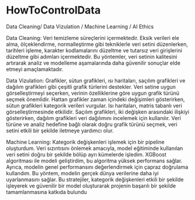 # HowToControlData
Data Cleaning/ Data Vizulation / Machine Learning / AI Ethics

Data Cleaning:
Veri temizleme süreçlerini içermektedir. Eksik verileri ele alma, ölçeklendirme, normalleştirme gibi tekniklerle veri setini düzenlerken, tarihleri işleme, karakter kodlamalarını düzeltme ve tutarsız veri girişlerini düzeltme gibi adımları içermektedir. Bu yöntemler, veri setinin kalitesini artırarak analiz ve modelleme aşamalarında daha güvenilir sonuçlar elde etmeyi amaçlamaktadır.

Data Vizulation:
 Grafikler, sütun grafikleri, ısı haritaları, saçılım grafikleri ve dağılım grafikleri gibi çeşitli grafik türlerini destekler. Veri setine uygun görselleştirmeyi seçerken, verinin özelliklerine göre uygun grafik türünü seçmek önemlidir. Hattan grafikler zaman içindeki değişimleri gösterirken, sütun grafikleri kategorik verileri vurgular. Isı haritaları, matris tabanlı veri görselleştirmesinde etkilidir. Saçılım grafikleri, iki değişken arasındaki ilişkiyi gösterirken, dağılım grafikleri veri dağılımını incelemek için kullanılır. Veri türüne ve analiz hedefine bağlı olarak doğru grafik türünü seçmek, veri setini etkili bir şekilde iletmeye yardımcı olur.

Machine Learning:
Kategorik değişkenleri işlemek için bir pipeline oluşturdum. Veri sızıntısını önlemek amacıyla, model eğitiminde kullanılan veri setini doğru bir şekilde bölüp ayrı kümelerde işledim. XGBoost algoritması ile modeli geliştirdim, bu algoritma yüksek performans sağlar. Ayrıca, modelin genel performansını değerlendirmek için çapraz doğrulama kullandım. Bu yöntem, modelin gerçek dünya verilerine daha iyi uyarlanmasını sağlar. Bu stratejiler, kategorik değişkenleri etkili bir şekilde işleyerek ve güvenilir bir model oluşturarak projenin başarılı bir şekilde tamamlanmasına katkıda bulundu
